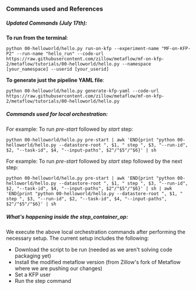 ### Commands used and References

##### Updated Commands (July 17th):

**To run from the terminal**:
```
python 00-helloworld/hello.py run-on-kfp --experiment-name "MF-on-KFP-P2" --run-name "hello_run" --code-url https://raw.githubusercontent.com/zillow/metaflow/mf-on-kfp-2/metaflow/tutorials/00-helloworld/hello.py --namespace [your_namespace] --userid [your_userid]
```

**To generate just the pipeline YAML file**:
```
python 00-helloworld/hello.py generate-kfp-yaml --code-url https://raw.githubusercontent.com/zillow/metaflow/mf-on-kfp-2/metaflow/tutorials/00-helloworld/hello.py
```


##### Commands used for local orchestration:

For example: To run *pre-start* followed by *start* step:

```
python 00-helloworld/hello.py pre-start | awk 'END{print "python 00-helloworld/hello.py --datastore-root ", $1, " step ", $3, "--run-id", $2, "--task-id", $4, "--input-paths", $2"/"$5"/"$6}' | sh
```

For example: To run *pre-start* followed by *start* step followed by the next step:
```
python 00-helloworld/hello.py pre-start | awk 'END{print "python 00-helloworld/hello.py --datastore-root ", $1, " step ", $3, "--run-id", $2, "--task-id", $4, "--input-paths", $2"/"$5"/"$6}' | sh | awk 'END{print "python 00-helloworld/hello.py --datastore-root ", $1, " step ", $3, "--run-id", $2, "--task-id", $4, "--input-paths", $2"/"$5"/"$6}' | sh
```

##### What's happening inside the step_container_op:

We execute the above local orchestration commands after performing the necessary setup. The current setup includes the following:

- Download the script to be run (needed as we aren't solving code packaging yet)
- Install the modified metaflow version (from Zillow's fork of Metaflow where we are pushing our changes)
- Set a KFP user
- Run the step command